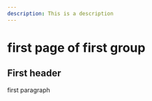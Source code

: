 ```yaml
---
description: This is a description
---
```


# first page of first group

## First header

first paragraph


